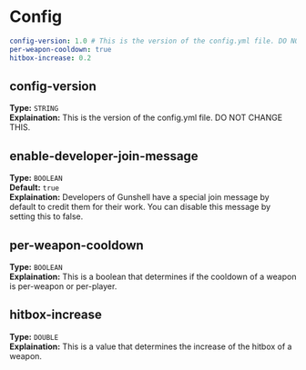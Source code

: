 # Config
```yaml
config-version: 1.0 # This is the version of the config.yml file. DO NOT CHANGE THIS.
per-weapon-cooldown: true
hitbox-increase: 0.2
```

## config-version
**Type:** ``STRING``\
**Explaination:** This is the version of the config.yml file. DO NOT CHANGE THIS.

## enable-developer-join-message
**Type:** ``BOOLEAN``\
**Default:** ``true``\
**Explaination:** Developers of Gunshell have a special join message by default to credit them for their work. You can disable this message by setting this to false.

## per-weapon-cooldown
**Type:** ``BOOLEAN``\
**Explaination:** This is a boolean that determines if the cooldown of a weapon is per-weapon or per-player.

## hitbox-increase
**Type:** ``DOUBLE``\
**Explaination:** This is a value that determines the increase of the hitbox of a weapon.